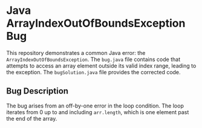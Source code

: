 # Java ArrayIndexOutOfBoundsException Bug

This repository demonstrates a common Java error: the `ArrayIndexOutOfBoundsException`. The `bug.java` file contains code that attempts to access an array element outside its valid index range, leading to the exception. The `bugSolution.java` file provides the corrected code.

## Bug Description
The bug arises from an off-by-one error in the loop condition. The loop iterates from 0 up to and including `arr.length`, which is one element past the end of the array. 